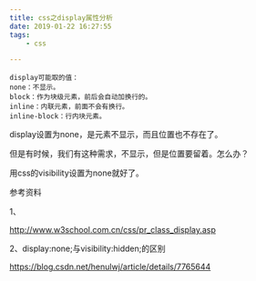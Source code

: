 ```yaml
---
title: css之display属性分析
date: 2019-01-22 16:27:55
tags:
	- css

---
```




```
display可能取的值：
none：不显示。
block：作为块级元素，前后会自动加换行的。
inline：内联元素，前面不会有换行。
inline-block：行内块元素。
```



display设置为none，是元素不显示，而且位置也不存在了。

但是有时候，我们有这种需求，不显示，但是位置要留着。怎么办？



用css的visibility设置为none就好了。



参考资料

1、

http://www.w3school.com.cn/css/pr_class_display.asp

2、display:none;与visibility:hidden;的区别

https://blog.csdn.net/henulwj/article/details/7765644